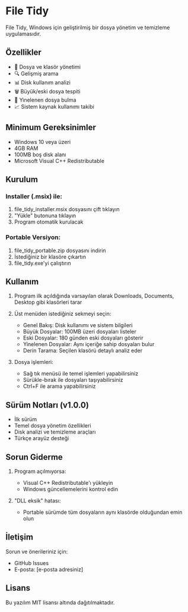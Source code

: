 # File Tidy

File Tidy, Windows için geliştirilmiş bir dosya yönetim ve temizleme uygulamasıdır.

## Özellikler

- 📁 Dosya ve klasör yönetimi
- 🔍 Gelişmiş arama
- 📊 Disk kullanım analizi
- 🗑️ Büyük/eski dosya tespiti
- 🔄 Yinelenen dosya bulma
- 📈 Sistem kaynak kullanımı takibi

## Minimum Gereksinimler

- Windows 10 veya üzeri
- 4GB RAM
- 100MB boş disk alanı
- Microsoft Visual C++ Redistributable 

## Kurulum

### Installer (.msix) ile:
1. file_tidy_installer.msix dosyasını çift tıklayın
2. "Yükle" butonuna tıklayın
3. Program otomatik kurulacak

### Portable Versiyon:
1. file_tidy_portable.zip dosyasını indirin
2. İstediğiniz bir klasöre çıkartın
3. file_tidy.exe'yi çalıştırın

## Kullanım

1. Program ilk açıldığında varsayılan olarak Downloads, Documents, Desktop gibi klasörleri tarar
2. Üst menüden istediğiniz sekmeyi seçin:
   - Genel Bakış: Disk kullanımı ve sistem bilgileri
   - Büyük Dosyalar: 100MB üzeri dosyaları listeler
   - Eski Dosyalar: 180 günden eski dosyaları gösterir
   - Yinelenen Dosyalar: Aynı içeriğe sahip dosyaları bulur
   - Derin Tarama: Seçilen klasörü detaylı analiz eder

3. Dosya işlemleri:
   - Sağ tık menüsü ile temel işlemleri yapabilirsiniz
   - Sürükle-bırak ile dosyaları taşıyabilirsiniz
   - Ctrl+F ile arama yapabilirsiniz

## Sürüm Notları (v1.0.0)

- İlk sürüm
- Temel dosya yönetim özellikleri
- Disk analizi ve temizleme araçları
- Türkçe arayüz desteği

## Sorun Giderme

1. Program açılmıyorsa:
   - Visual C++ Redistributable'ı yükleyin
   - Windows güncellemelerini kontrol edin

2. "DLL eksik" hatası:
   - Portable sürümde tüm dosyaların aynı klasörde olduğundan emin olun

## İletişim

Sorun ve önerileriniz için:
- GitHub Issues
- E-posta: [e-posta adresiniz]

## Lisans

Bu yazılım MIT lisansı altında dağıtılmaktadır.
